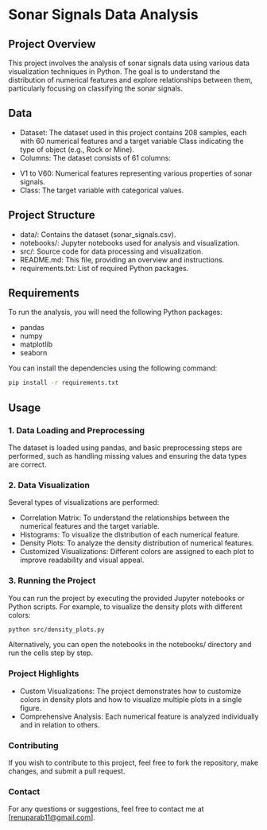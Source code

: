 # Sonar Signals Data Analysis
## Project Overview
This project involves the analysis of sonar signals data using various data visualization techniques in Python. The goal is to understand the distribution of numerical features and explore relationships between them, particularly focusing on classifying the sonar signals.

## Data
<ul>
<li> Dataset: The dataset used in this project contains 208 samples, each with 60 numerical features and a target variable Class indicating the type of object (e.g., Rock or Mine).</li>
<li> Columns: The dataset consists of 61 columns:</li>
</ul>
  <ul>
    <li> V1 to V60: Numerical features representing various properties of sonar signals.</li>
     <li> Class: The target variable with categorical values.</li>
  </ul>  
  
 ## Project Structure
<ul>
<li> data/: Contains the dataset (sonar_signals.csv).</li>
<li>notebooks/: Jupyter notebooks used for analysis and visualization.</li>
<li>src/: Source code for data processing and visualization.</li>
<li>README.md: This file, providing an overview and instructions.</li>
<li>requirements.txt: List of required Python packages.</li>
</ul>

## Requirements
To run the analysis, you will need the following Python packages:
<ul>
<li>pandas </li>
<li>numpy </li>
<li>matplotlib </li>
<li>seaborn </li>
  </ul>


You can install the dependencies using the following command:

```bash
pip install -r requirements.txt
``` 
## Usage

 ###  1. Data Loading and Preprocessing 
 
The dataset is loaded using pandas, and basic preprocessing steps are performed, such as handling missing values and ensuring the data types are correct.

### 2. Data Visualization

Several types of visualizations are performed:
<ul>
<li> Correlation Matrix: To understand the relationships between the numerical features and the target variable.</li>
<li> Histograms: To visualize the distribution of each numerical feature. </li>
<li> Density Plots: To analyze the density distribution of numerical features.</li>
<li> Customized Visualizations: Different colors are assigned to each plot to improve readability and visual appeal.</li>
  </ul>

### 3. Running the Project
You can run the project by executing the provided Jupyter notebooks or Python scripts. For example, to visualize the density plots with different colors:

```bash
python src/density_plots.py
```

Alternatively, you can open the notebooks in the notebooks/ directory and run the cells step by step.

### Project Highlights
<ul>
<li>Custom Visualizations: The project demonstrates how to customize colors in density plots and how to visualize multiple plots in a single figure.</li>
<li>Comprehensive Analysis: Each numerical feature is analyzed individually and in relation to others.</li>
  </ul>

### Contributing
If you wish to contribute to this project, feel free to fork the repository, make changes, and submit a pull request.

### Contact
For any questions or suggestions, feel free to contact me at [renuparab11@gmail.com].

